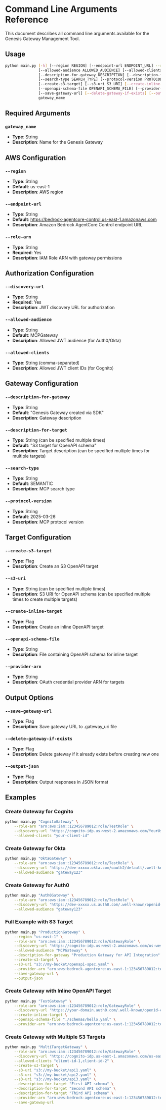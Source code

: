 # Command Line Arguments Reference

This document describes all command line arguments available for the Genesis Gateway Management Tool.

## Usage

```bash
python main.py [-h] [--region REGION] [--endpoint-url ENDPOINT_URL] --role-arn ROLE_ARN --discovery-url DISCOVERY_URL 
               [--allowed-audience ALLOWED_AUDIENCE] [--allowed-clients ALLOWED_CLIENTS] 
               [--description-for-gateway DESCRIPTION] [--description-for-target DESCRIPTION] 
               [--search-type SEARCH_TYPE] [--protocol-version PROTOCOL_VERSION] 
               [--create-s3-target] [--s3-uri S3_URI] [--create-inline-target] 
               [--openapi-schema-file OPENAPI_SCHEMA_FILE] [--provider-arn PROVIDER_ARN] 
               [--save-gateway-url] [--delete-gateway-if-exists] [--output-json]
               gateway_name
```

## Required Arguments

### `gateway_name`
- **Type**: String
- **Description**: Name for the Genesis Gateway

## AWS Configuration

### `--region`
- **Type**: String
- **Default**: us-east-1
- **Description**: AWS region

### `--endpoint-url`
- **Type**: String
- **Default**: https://bedrock-agentcore-control.us-east-1.amazonaws.com
- **Description**: Amazon Bedrock AgentCore Control endpoint URL

### `--role-arn`
- **Type**: String
- **Required**: Yes
- **Description**: IAM Role ARN with gateway permissions

## Authorization Configuration

### `--discovery-url`
- **Type**: String
- **Required**: Yes
- **Description**: JWT discovery URL for authorization

### `--allowed-audience`
- **Type**: String
- **Default**: MCPGateway
- **Description**: Allowed JWT audience (for Auth0/Okta)

### `--allowed-clients`
- **Type**: String (comma-separated)
- **Description**: Allowed JWT client IDs (for Cognito)

## Gateway Configuration

### `--description-for-gateway`
- **Type**: String
- **Default**: "Genesis Gateway created via SDK"
- **Description**: Gateway description

### `--description-for-target`
- **Type**: String (can be specified multiple times)
- **Default**: "S3 target for OpenAPI schema"
- **Description**: Target description (can be specified multiple times for multiple targets)

### `--search-type`
- **Type**: String
- **Default**: SEMANTIC
- **Description**: MCP search type

### `--protocol-version`
- **Type**: String
- **Default**: 2025-03-26
- **Description**: MCP protocol version

## Target Configuration

### `--create-s3-target`
- **Type**: Flag
- **Description**: Create an S3 OpenAPI target

### `--s3-uri`
- **Type**: String (can be specified multiple times)
- **Description**: S3 URI for OpenAPI schema (can be specified multiple times to create multiple targets)

### `--create-inline-target`
- **Type**: Flag
- **Description**: Create an inline OpenAPI target

### `--openapi-schema-file`
- **Type**: String
- **Description**: File containing OpenAPI schema for inline target

### `--provider-arn`
- **Type**: String
- **Description**: OAuth credential provider ARN for targets

## Output Options

### `--save-gateway-url`
- **Type**: Flag
- **Description**: Save gateway URL to .gateway_uri file

### `--delete-gateway-if-exists`
- **Type**: Flag
- **Description**: Delete gateway if it already exists before creating new one

### `--output-json`
- **Type**: Flag
- **Description**: Output responses in JSON format

## Examples

### Create Gateway for Cognito

```bash
python main.py "CognitoGateway" \
    --role-arn "arn:aws:iam::123456789012:role/TestRole" \
    --discovery-url "https://cognito-idp.us-west-2.amazonaws.com/YourUserPoolId/.well-known/openid-configuration" \
    --allowed-clients "your-client-id"
```

### Create Gateway for Okta

```bash
python main.py "OktaGateway" \
    --role-arn "arn:aws:iam::123456789012:role/TestRole" \
    --discovery-url "https://dev-xxxxx.okta.com/oauth2/default/.well-known/openid-configuration" \
    --allowed-audience "gateway123"
```

### Create Gateway for Auth0

```bash
python main.py "Auth0Gateway" \
    --role-arn "arn:aws:iam::123456789012:role/TestRole" \
    --discovery-url "https://dev-xxxxx.us.auth0.com/.well-known/openid-configuration" \
    --allowed-audience "gateway123"
```

### Full Example with S3 Target

```bash
python main.py "ProductionGateway" \
    --region "us-east-1" \
    --role-arn "arn:aws:iam::123456789012:role/GatewayRole" \
    --discovery-url "https://cognito-idp.us-west-2.amazonaws.com/us-west-2_xxxxx/.well-known/openid-configuration" \
    --allowed-audience "MCPGateway" \
    --description-for-gateway "Production Gateway for API Integration" \
    --create-s3-target \
    --s3-uri "s3://my-bucket/openapi-spec.yaml" \
    --provider-arn "arn:aws:bedrock-agentcore:us-east-1:123456789012:token-vault/default/oauth2credentialprovider/Cognito" \
    --save-gateway-url \
    --output-json
```

### Create Gateway with Inline OpenAPI Target

```bash
python main.py "TestGateway" \
    --role-arn "arn:aws:iam::123456789012:role/GatewayRole" \
    --discovery-url "https://your-domain.auth0.com/.well-known/openid-configuration" \
    --create-inline-target \
    --openapi-schema-file "./schemas/hello.yaml" \
    --provider-arn "arn:aws:bedrock-agentcore:us-east-1:123456789012:token-vault/default/oauth2credentialprovider/Auth0"
```

### Create Gateway with Multiple S3 Targets

```bash
python main.py "MultiTargetGateway" \
    --role-arn "arn:aws:iam::123456789012:role/GatewayRole" \
    --discovery-url "https://cognito-idp.us-east-1.amazonaws.com/us-east-1_xxxxx/.well-known/openid-configuration" \
    --allowed-clients "client-id-1,client-id-2" \
    --create-s3-target \
    --s3-uri "s3://my-bucket/api1.yaml" \
    --s3-uri "s3://my-bucket/api2.yaml" \
    --s3-uri "s3://my-bucket/api3.yaml" \
    --description-for-target "First API schema" \
    --description-for-target "Second API schema" \
    --description-for-target "Third API schema" \
    --provider-arn "arn:aws:bedrock-agentcore:us-east-1:123456789012:token-vault/default/oauth2credentialprovider/Cognito" \
    --save-gateway-url
```